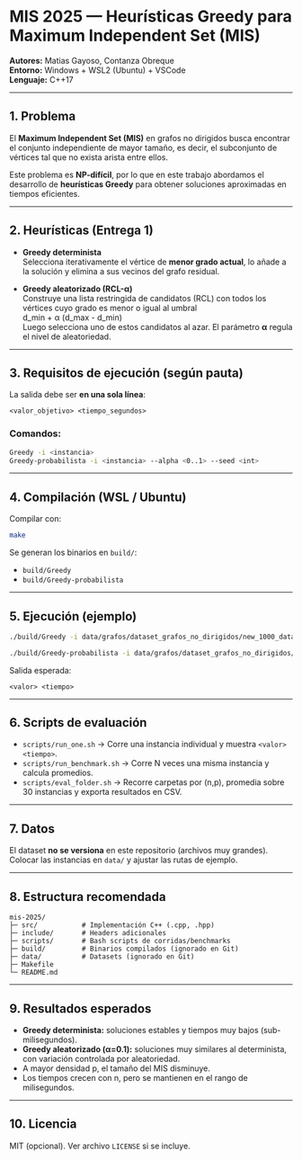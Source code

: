 # MIS 2025 — Heurísticas Greedy para Maximum Independent Set (MIS)

**Autores:** Matias Gayoso, Contanza Obreque  
**Entorno:** Windows + WSL2 (Ubuntu) + VSCode  
**Lenguaje:** C++17

---

## 1. Problema
El **Maximum Independent Set (MIS)** en grafos no dirigidos busca encontrar el conjunto independiente de mayor tamaño, es decir, el subconjunto de vértices tal que no exista arista entre ellos.

Este problema es **NP-difícil**, por lo que en este trabajo abordamos el desarrollo de **heurísticas Greedy** para obtener soluciones aproximadas en tiempos eficientes.

---

## 2. Heurísticas (Entrega 1)
- **Greedy determinista**  
  Selecciona iterativamente el vértice de **menor grado actual**, lo añade a la solución y elimina a sus vecinos del grafo residual.

- **Greedy aleatorizado (RCL-α)**  
  Construye una lista restringida de candidatos (RCL) con todos los vértices cuyo grado es menor o igual al umbral  
  d_min + α (d_max - d_min)  
  Luego selecciona uno de estos candidatos al azar. El parámetro **α** regula el nivel de aleatoriedad.

---

## 3. Requisitos de ejecución (según pauta)
La salida debe ser **en una sola línea**:  
```
<valor_objetivo> <tiempo_segundos>
```

### Comandos:
```bash
Greedy -i <instancia>
Greedy-probabilista -i <instancia> --alpha <0..1> --seed <int>
```

---

## 4. Compilación (WSL / Ubuntu)
Compilar con:
```bash
make
```

Se generan los binarios en `build/`:
- `build/Greedy`
- `build/Greedy-probabilista`

---

## 5. Ejecución (ejemplo)
```bash
./build/Greedy -i data/grafos/dataset_grafos_no_dirigidos/new_1000_dataset/erdos_n1000_p0c0.05_1.graph

./build/Greedy-probabilista -i data/grafos/dataset_grafos_no_dirigidos/new_1000_dataset/erdos_n1000_p0c0.05_1.graph --alpha 0.1 --seed 1
```

Salida esperada:
```
<valor> <tiempo>
```

---

## 6. Scripts de evaluación
- `scripts/run_one.sh` → Corre una instancia individual y muestra `<valor> <tiempo>`.
- `scripts/run_benchmark.sh` → Corre N veces una misma instancia y calcula promedios.
- `scripts/eval_folder.sh` → Recorre carpetas por (n,p), promedia sobre 30 instancias y exporta resultados en CSV.

---

## 7. Datos
El dataset **no se versiona** en este repositorio (archivos muy grandes).  
Colocar las instancias en `data/` y ajustar las rutas de ejemplo.

---

## 8. Estructura recomendada
```
mis-2025/
├─ src/           # Implementación C++ (.cpp, .hpp)
├─ include/       # Headers adicionales
├─ scripts/       # Bash scripts de corridas/benchmarks
├─ build/         # Binarios compilados (ignorado en Git)
├─ data/          # Datasets (ignorado en Git)
├─ Makefile
└─ README.md
```

---

## 9. Resultados esperados
- **Greedy determinista:** soluciones estables y tiempos muy bajos (sub-milisegundos).  
- **Greedy aleatorizado (α=0.1):** soluciones muy similares al determinista, con variación controlada por aleatoriedad.  
- A mayor densidad p, el tamaño del MIS disminuye.  
- Los tiempos crecen con n, pero se mantienen en el rango de milisegundos.

---

## 10. Licencia
MIT (opcional). Ver archivo `LICENSE` si se incluye.
